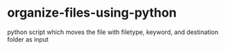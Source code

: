 # organize-files-using-python
python script which moves the file with filetype, keyword, and destination folder as input
